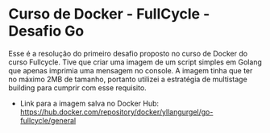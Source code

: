 # Curso de Docker - FullCycle - Desafio Go

Esse é a resolução do primeiro desafio proposto no curso de Docker do curso Fullcycle. Tive que criar uma imagem de um script simples em Golang que apenas imprimia uma mensagem no console. A imagem tinha que ter no máximo 2MB de tamanho, portanto utilizei a estratégia de multistage building para cumprir com esse requisito.

- Link para a imagem salva no Docker Hub: https://hub.docker.com/repository/docker/yllangurgel/go-fullcycle/general